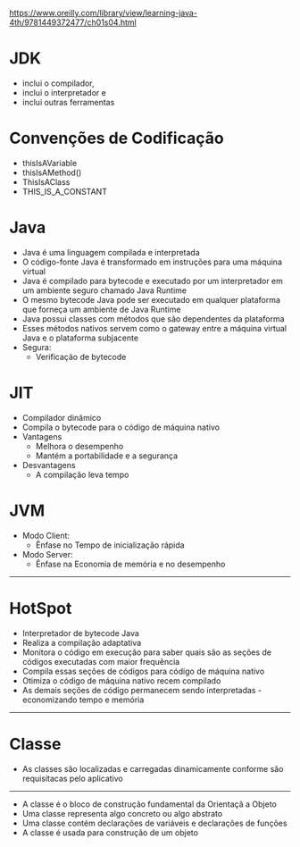 https://www.oreilly.com/library/view/learning-java-4th/9781449372477/ch01s04.html

# JDK
- inclui o compilador, 
- inclui o interpretador e
- inclui outras ferramentas

# Convenções de Codificação
- thisIsAVariable
- thisIsAMethod()
- ThisIsAClass
- THIS_IS_A_CONSTANT

# Java
- Java é uma linguagem compilada e interpretada
- O código-fonte Java é transformado em instruções para uma máquina virtual
- Java é compilado para bytecode e executado por um interpretador em um ambiente seguro chamado Java Runtime
- O mesmo bytecode Java pode ser executado em qualquer plataforma que forneça um ambiente de Java Runtime
- Java possui classes com métodos que são dependentes da plataforma
- Esses métodos nativos servem como o gateway entre a máquina virtual Java e o plataforma subjacente
- Segura:
    - Verificação de bytecode

# JIT
- Compilador dinâmico
- Compila o bytecode para o código de máquina nativo 
- Vantagens
    - Melhora o desempenho
    - Mantém a portabilidade e a segurança
- Desvantagens
    - A compilação leva tempo

# JVM
- Modo Client:
    - Ênfase no Tempo de inicialização rápida 
- Modo Server:
    - Ênfase na Economia de memória e no desempenho

---

# HotSpot
- Interpretador de bytecode Java
- Realiza a compilação adaptativa
- Monitora o código em execução para saber quais são as seções de códigos executadas com maior frequência
- Compila essas seções de códigos para código de máquina nativo 
- Otimiza o código de máquina nativo recem compilado
- As demais seções de código permanecem sendo interpretadas - economizando tempo e memória

---

# Classe
- As classes são localizadas e carregadas dinamicamente conforme são requisitacas pelo aplicativo

---


- A classe é o bloco de construção fundamental da Orientaçã a Objeto
- Uma classe representa algo concreto ou algo abstrato
- Uma classe contém declarações de variáveis e declarações de funções
- A classe é usada para construção de um objeto
